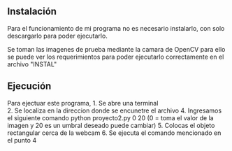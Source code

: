 Instalación
-----------

Para el funcionamiento de mi programa no es necesario instalarlo, 
con solo descargarlo para poder ejecutarlo. 

Se toman las imagenes de prueba mediante la camara de OpenCV para ello se puede ver los requerimientos para poder ejecutarlo correctamente en el archivo "INSTAL"

Ejecución
------------
Para ejectuar este programa, 
	1. Se abre una terminal  	
	2. Se localiza en la direccion donde se encunetre el archivo 
	4. Ingresamos el siguiente comando python proyecto2.py 0 20 (0 = toma el valor de la imagen y 20 es un umbral deseado puede cambiar)
	5. Colocas el objeto rectangular cerca de la webcam
	6. Se ejecuta el comando mencionado en el punto 4


